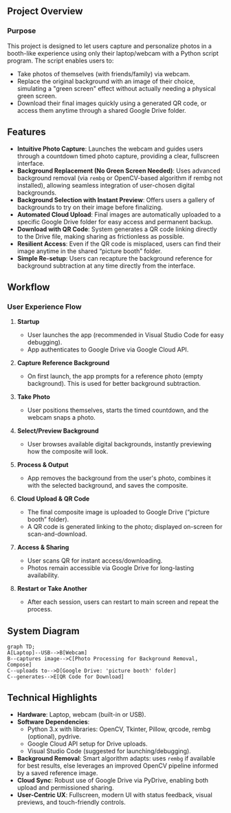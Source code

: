 
## Project Overview

### Purpose

This project is designed to let users capture and personalize photos in a booth-like experience using only their laptop/webcam with a Python script program. The script enables users to:
- Take photos of themselves (with friends/family) via webcam.
- Replace the original background with an image of their choice, simulating a "green screen" effect without actually needing a physical green screen.
- Download their final images quickly using a generated QR code, or access them anytime through a shared Google Drive folder.

## Features

- **Intuitive Photo Capture**: Launches the webcam and guides users through a countdown timed photo capture, providing a clear, fullscreen interface.
- **Background Replacement (No Green Screen Needed)**: Uses advanced background removal (via `rembg` or OpenCV-based algorithm if rembg not installed), allowing seamless integration of user-chosen digital backgrounds.
- **Background Selection with Instant Preview**: Offers users a gallery of backgrounds to try on their image before finalizing.
- **Automated Cloud Upload**: Final images are automatically uploaded to a specific Google Drive folder for easy access and permanent backup.
- **Download with QR Code**: System generates a QR code linking directly to the Drive file, making sharing as frictionless as possible.
- **Resilient Access**: Even if the QR code is misplaced, users can find their image anytime in the shared “picture booth” folder.
- **Simple Re-setup**: Users can recapture the background reference for background subtraction at any time directly from the interface.

## Workflow

### User Experience Flow

1. **Startup**
   - User launches the app (recommended in Visual Studio Code for easy debugging).
   - App authenticates to Google Drive via Google Cloud API.

2. **Capture Reference Background**
   - On first launch, the app prompts for a reference photo (empty background). This is used for better background subtraction.

3. **Take Photo**
   - User positions themselves, starts the timed countdown, and the webcam snaps a photo.

4. **Select/Preview Background**
   - User browses available digital backgrounds, instantly previewing how the composite will look.

5. **Process & Output**
   - App removes the background from the user's photo, combines it with the selected background, and saves the composite.

6. **Cloud Upload & QR Code**
   - The final composite image is uploaded to Google Drive (“picture booth” folder).
   - A QR code is generated linking to the photo; displayed on-screen for scan-and-download.

7. **Access & Sharing**
   - User scans QR for instant access/downloading.
   - Photos remain accessible via Google Drive for long-lasting availability.

8. **Restart or Take Another**
   - After each session, users can restart to main screen and repeat the process.

## System Diagram

```mermaid
graph TD;
A[Laptop]--USB-->B[Webcam]
B--captures image-->C[Photo Processing for Background Removal, Compose]
C--uploads to-->D[Google Drive: 'picture booth' folder]
C--generates-->E[QR Code for Download]
```

## Technical Highlights

- **Hardware**: Laptop, webcam (built-in or USB).
- **Software Dependencies**:
  - Python 3.x with libraries: OpenCV, Tkinter, Pillow, qrcode, rembg (optional), pydrive.
  - Google Cloud API setup for Drive uploads.
  - Visual Studio Code (suggested for launching/debugging).
- **Background Removal**: Smart algorithm adapts: uses `rembg` if available for best results, else leverages an improved OpenCV pipeline informed by a saved reference image.
- **Cloud Sync**: Robust use of Google Drive via PyDrive, enabling both upload and permissioned sharing.
- **User-Centric UX**: Fullscreen, modern UI with status feedback, visual previews, and touch-friendly controls.

